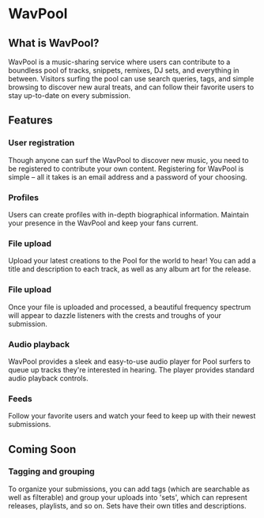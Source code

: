 # WavPool

## What is WavPool?

WavPool is a music-sharing service where users can contribute to a boundless pool of tracks, snippets, remixes, DJ sets, and everything in between. Visitors surfing the pool can use search queries, tags, and simple browsing to discover new aural treats, and can follow their favorite users to stay up-to-date on every submission.


## Features
### User registration
Though anyone can surf the WavPool to discover new music, you need to be registered to contribute your own content. Registering for WavPool is simple – all it takes is an email address and a password of your choosing.

### Profiles
Users can create profiles with in-depth biographical information. Maintain your presence in the WavPool and keep your fans current.

### File upload
Upload your latest creations to the Pool for the world to hear! You can add a title and description to each track, as well as any album art for the release.

### File upload
Once your file is uploaded and processed, a beautiful frequency spectrum will appear to dazzle listeners with the crests and troughs of your submission.

### Audio playback
WavPool provides a sleek and easy-to-use audio player for Pool surfers to queue up tracks they're interested in hearing. The player provides standard audio playback controls.

### Feeds
Follow your favorite users and watch your feed to keep up with their newest submissions.


## Coming Soon


### Tagging and grouping
To organize your submissions, you can add tags (which are searchable as well as filterable) and group your uploads into 'sets', which can represent releases, playlists, and so on. Sets have their own titles and descriptions.

